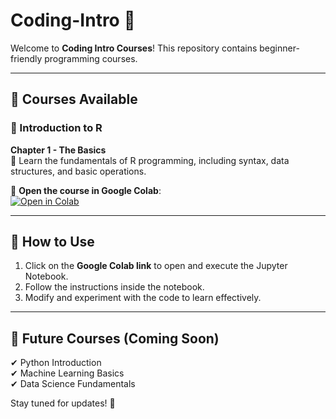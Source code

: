 # Coding-Intro 🚀
Welcome to **Coding Intro Courses**! This repository contains beginner-friendly programming courses.

---

## 📌 Courses Available

### 📘 Introduction to R  
**Chapter 1 - The Basics**  
📖 Learn the fundamentals of R programming, including syntax, data structures, and basic operations.

🔗 **Open the course in Google Colab**:  
[![Open in Colab](https://colab.research.google.com/assets/colab-badge.svg)](https://colab.research.google.com/github/FYCodeLab/coding-intro/blob/main/R/INTRODUCTION_A_R_CH1_G.ipynb)

---


## 🔧 How to Use
1. Click on the **Google Colab link** to open and execute the Jupyter Notebook.
2. Follow the instructions inside the notebook.
3. Modify and experiment with the code to learn effectively.

---

## 🎯 Future Courses (Coming Soon)
✔ Python Introduction  
✔ Machine Learning Basics  
✔ Data Science Fundamentals  

Stay tuned for updates! 🚀
